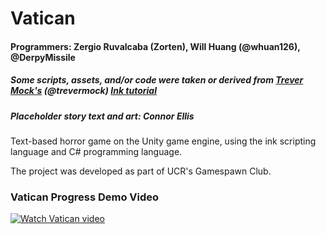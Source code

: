 # Vatican

#### Programmers: Zergio Ruvalcaba (Zorten), Will Huang (@whuan126), @DerpyMissile
##### Some scripts, assets, and/or code were taken or derived from [Trever Mock's](https://github.com/trevermock) (@trevermock) [Ink tutorial](https://github.com/trevermock/ink-dialogue-system)
##### Placeholder story text and art: Connor Ellis

Text-based horror game on the Unity game engine, using the ink scripting language and C# programming language. 

The project was developed as part of UCR's Gamespawn Club. 

### Vatican Progress Demo Video
[![Watch Vatican video](Images/video.png)]()


